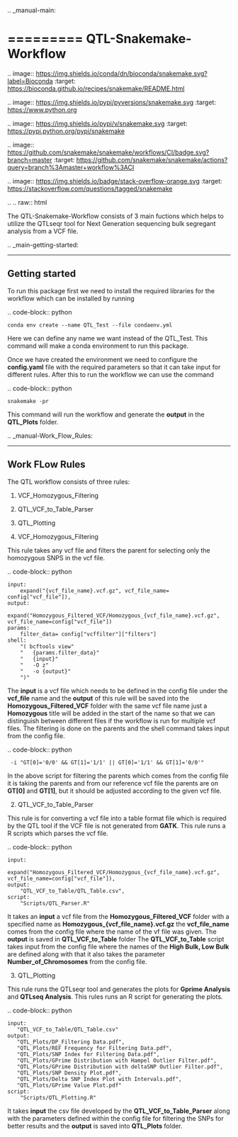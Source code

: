 .. _manual-main:

=========
QTL-Snakemake-Workflow
=========

.. image:: https://img.shields.io/conda/dn/bioconda/snakemake.svg?label=Bioconda
    :target: https://bioconda.github.io/recipes/snakemake/README.html

.. image:: https://img.shields.io/pypi/pyversions/snakemake.svg
    :target: https://www.python.org

.. image:: https://img.shields.io/pypi/v/snakemake.svg
    :target: https://pypi.python.org/pypi/snakemake

.. image:: https://github.com/snakemake/snakemake/workflows/CI/badge.svg?branch=master
    :target: https://github.com/snakemake/snakemake/actions?query=branch%3Amaster+workflow%3ACI

.. image:: https://img.shields.io/badge/stack-overflow-orange.svg
    :target: https://stackoverflow.com/questions/tagged/snakemake




.. .. raw:: html
          <span class="__dimensions_badge_embed__" data-doi="https://doi.org/10.1093/bioinformatics/bts480" data-legend="always" data-style="large_rectangle"></span><script async src="https://badge.dimensions.ai/badge.js" charset="utf-8"></script>

The QTL-Snakemake-Workflow consists of 3 main fuctions which helps to utilize
the QTLseqr tool for Next Generation sequencing bulk segregant analysis from 
a VCF file.

.. _main-getting-started:

---------------
Getting started
---------------

To run this package first we need to install the required libraries for the workflow which can be installed by running 

.. code-block:: python
    
    conda env create --name QTL_Test --file condaenv.yml

Here we can define any name we want instead of the QTL_Test. This command will make a conda environment to run this package.

Once we have created the environment we need to configure the **config.yaml** file with the required parameters so that it can take input 
for different rules. After this to run the workflow we can use the command

.. code-block:: python

    snakemake -pr

This command will run the workflow and generate the **output** in the **QTL_Plots** folder.


.. _manual-Work_Flow_Rules:

-------------
Work FLow Rules
-------------

The QTL workflow consists of three rules:
 1. VCF_Homozygous_Filtering
 2. QTL_VCF_to_Table_Parser
 3. QTL_Plotting

1. VCF_Homozygous_Filtering

This rule takes any vcf file and filters the parent for selecting only the homozygous SNPS in the vcf file.

.. code-block:: python

    input:
        expand("{vcf_file_name}.vcf.gz", vcf_file_name= config["vcf_file"]),
    output:
        expand("Homozygous_Filtered_VCF/Homozygous_{vcf_file_name}.vcf.gz", vcf_file_name=config["vcf_file"])
    params:
        filter_data= config["vcffilter"]["filters"]
    shell:
        "( bcftools view"
        "   {params.filter_data}"
        "   {input}"
        "   -O z"
        "   -o {output}"
        ")" 

The **input** is a vcf file which needs to be defined in the config file under the **vcf_file** name and the **output**
of this rule will be saved into the **Homozygous_Filtered_VCF** folder with the same vcf file name just a **Homozygous**
title will be added in the start of the name so that we can distinguish between different files if the workflow is run 
for multiple vcf files. The filtering is done on the parents and the shell command takes input from the config file.

.. code-block:: python

     -i "GT[0]='0/0' && GT[1]='1/1' || GT[0]='1/1' && GT[1]='0/0'"

In the above script for filtering the parents which comes from the config file it is taking the parents and from our reference 
vcf file the parents are on **GT[0]** and **GT[1]**, but it should be adjusted according to the given vcf file.

2. QTL_VCF_to_Table_Parser

This rule is for converting a vcf file into a table format file which is required by the QTL tool if the VCF file is not generated
from **GATK**. This rule runs a R scripts which parses the vcf file.

.. code-block:: python

    input:
        expand("Homozygous_Filtered_VCF/Homozygous_{vcf_file_name}.vcf.gz", vcf_file_name=config["vcf_file"]),
    output:
        "QTL_VCF_to_Table/QTL_Table.csv",
    script:
        "Scripts/QTL_Parser.R"

It takes an **input** a vcf file from the **Homozygous_Filtered_VCF** folder with a specified name as **Homozygous_{vcf_file_name}.vcf.gz**
the **vcf_file_name** comes from the config file where the name of the vf file was given. The **output** is saved in **QTL_VCF_to_Table** folder
The **QTL_VCF_to_Table** script takes input from the config file where the names of the **High Bulk, Low Bulk** are defined along with that it also 
takes the parameter **Number_of_Chromosomes** from the config file.

3. QTL_Plotting

This rule runs the QTLseqr tool and generates the plots for **Gprime Analysis** and **QTLseq Analysis**. This rules runs an R script for generating the plots.

.. code-block:: python

    input:
       "QTL_VCF_to_Table/QTL_Table.csv"
    output:
       "QTL_Plots/DP_Filtering Data.pdf",
       "QTL_Plots/REF Frequency for Filtering Data.pdf",
       "QTL_Plots/SNP Index for Filtering Data.pdf",
       "QTL_Plots/GPrime Distribution with Hampel Outlier Filter.pdf",
       "QTL_Plots/GPrime Distribution with deltaSNP Outlier Filter.pdf",
       "QTL_Plots/SNP Density Plot.pdf",
       "QTL_Plots/Delta SNP Index Plot with Intervals.pdf",
       "QTL_Plots/GPrime Value Plot.pdf"       
    script:
        "Scripts/QTL_Plotting.R"

It takes **input** the csv file developed by the **QTL_VCF_to_Table_Parser** along with the parameters defined within the config file for filtering the SNPs
for better results and the **output** is saved into **QTL_Plots** folder.

 





